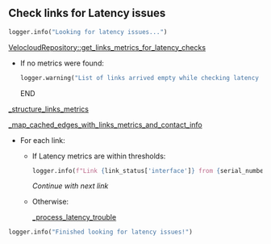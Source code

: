 ## Check links for Latency issues

```python
logger.info("Looking for latency issues...")
```

[VelocloudRepository::get_links_metrics_for_latency_checks](../../repositories/velocloud_repository/get_links_metrics_for_latency_checks.md)

* If no metrics were found:
  ```python
  logger.warning("List of links arrived empty while checking latency issues. Skipping...")
  ```
  END

[_structure_links_metrics](_structure_links_metrics.md)

[_map_cached_edges_with_links_metrics_and_contact_info](_map_cached_edges_with_links_metrics_and_contact_info.md)

* For each link:

    * If Latency metrics are within thresholds:
      ```python
      logger.info(f"Link {link_status['interface']} from {serial_number} didn't exceed latency thresholds")
      ```
      _Continue with next link_
    * Otherwise:

        [_process_latency_trouble](_process_latency_trouble.md)

```python
logger.info("Finished looking for latency issues!")
```